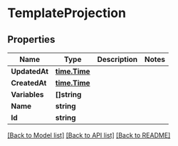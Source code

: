 # TemplateProjection

## Properties

Name | Type | Description | Notes
------------ | ------------- | ------------- | -------------
**UpdatedAt** | [**time.Time**](time.Time) |  | 
**CreatedAt** | [**time.Time**](time.Time) |  | 
**Variables** | **[]string** |  | 
**Name** | **string** |  | 
**Id** | **string** |  | 

[[Back to Model list]](../README#documentation-for-models) [[Back to API list]](../README#documentation-for-api-endpoints) [[Back to README]](../README)


